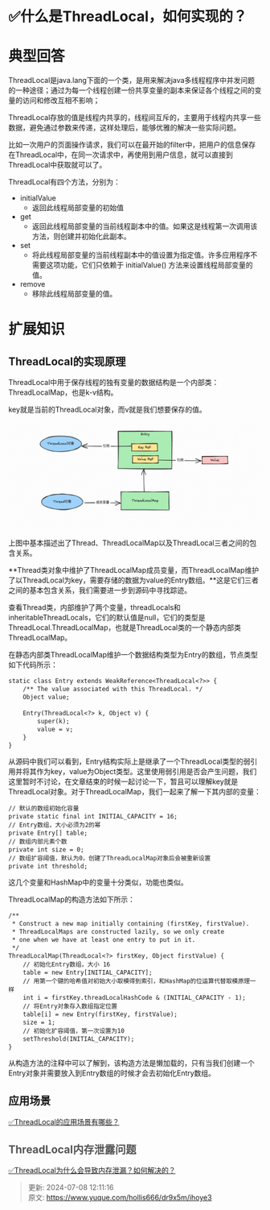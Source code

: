 # ✅什么是ThreadLocal，如何实现的？

# 典型回答


ThreadLocal是java.lang下面的一个类，是用来解决java多线程程序中并发问题的一种途径；通过为每一个线程创建一份共享变量的副本来保证各个线程之间的变量的访问和修改互相不影响；



ThreadLocal存放的值是线程内共享的，线程间互斥的，主要用于线程内共享一些数据，避免通过参数来传递，这样处理后，能够优雅的解决一些实际问题。



比如一次用户的页面操作请求，我们可以在最开始的filter中，把用户的信息保存在ThreadLocal中，在同一次请求中，再使用到用户信息，就可以直接到ThreadLocal中获取就可以了。



ThreadLocal有四个方法，分别为：

+ initialValue
    - 返回此线程局部变量的初始值
+ get
    - 返回此线程局部变量的当前线程副本中的值。如果这是线程第一次调用该方法，则创建并初始化此副本。
+ set
    - 将此线程局部变量的当前线程副本中的值设置为指定值。许多应用程序不需要这项功能，它们只依赖于 initialValue() 方法来设置线程局部变量的值。
+ remove
    - 移除此线程局部变量的值。



# 扩展知识


## ThreadLocal的实现原理


ThreadLocal中用于保存线程的独有变量的数据结构是一个内部类：ThreadLocalMap，也是k-v结构。

key就是当前的ThreadLocal对象，而v就是我们想要保存的值。



![1688455495250-dba1fb17-44bb-4ec7-8270-1319f708086f.png](./img/kdli7MSEDM8M2pw3/1688455495250-dba1fb17-44bb-4ec7-8270-1319f708086f-220936.png)



上图中基本描述出了Thread、ThreadLocalMap以及ThreadLocal三者之间的包含关系。



**Thread类对象中维护了ThreadLocalMap成员变量，而ThreadLocalMap维护了以ThreadLocal为key，需要存储的数据为value的Entry数组。**这是它们三者之间的基本包含关系，我们需要进一步到源码中寻找踪迹。



查看Thread类，内部维护了两个变量，threadLocals和inheritableThreadLocals，它们的默认值是null，它们的类型是ThreadLocal.ThreadLocalMap，也就是ThreadLocal类的一个静态内部类ThreadLocalMap。



在静态内部类ThreadLocalMap维护一个数据结构类型为Entry的数组，节点类型如下代码所示：



```plain
static class Entry extends WeakReference<ThreadLocal<?>> {
    /** The value associated with this ThreadLocal. */
    Object value;

    Entry(ThreadLocal<?> k, Object v) {
        super(k);
        value = v;
    }
}
```



从源码中我们可以看到，Entry结构实际上是继承了一个ThreadLocal类型的弱引用并将其作为key，value为Object类型。这里使用弱引用是否会产生问题，我们这里暂时不讨论，在文章结束的时候一起讨论一下，暂且可以理解key就是ThreadLocal对象。对于ThreadLocalMap，我们一起来了解一下其内部的变量：



```plain
// 默认的数组初始化容量
private static final int INITIAL_CAPACITY = 16;
// Entry数组，大小必须为2的幂
private Entry[] table;
// 数组内部元素个数
private int size = 0;
// 数组扩容阈值，默认为0，创建了ThreadLocalMap对象后会被重新设置
private int threshold;
```

这几个变量和HashMap中的变量十分类似，功能也类似。

ThreadLocalMap的构造方法如下所示：

```plain
/**
 * Construct a new map initially containing (firstKey, firstValue).
 * ThreadLocalMaps are constructed lazily, so we only create
 * one when we have at least one entry to put in it.
 */
ThreadLocalMap(ThreadLocal<?> firstKey, Object firstValue) {
    // 初始化Entry数组，大小 16
    table = new Entry[INITIAL_CAPACITY];
    // 用第一个键的哈希值对初始大小取模得到索引，和HashMap的位运算代替取模原理一样
    int i = firstKey.threadLocalHashCode & (INITIAL_CAPACITY - 1);
    // 将Entry对象存入数组指定位置
    table[i] = new Entry(firstKey, firstValue);
    size = 1;
    // 初始化扩容阈值，第一次设置为10
    setThreshold(INITIAL_CAPACITY);
}
```

从构造方法的注释中可以了解到，该构造方法是懒加载的，只有当我们创建一个Entry对象并需要放入到Entry数组的时候才会去初始化Entry数组。



## 应用场景


[✅ThreadLocal的应用场景有哪些？](https://www.yuque.com/hollis666/dr9x5m/bpm9cgs19qwlgc1k)



## <font style="color:rgb(85, 85, 85);">ThreadLocal内存泄露问题</font>


[✅ThreadLocal为什么会导致内存泄漏？如何解决的？](https://www.yuque.com/hollis666/dr9x5m/bueq7weva8ha9f1p)







> 更新: 2024-07-08 12:11:16  
> 原文: <https://www.yuque.com/hollis666/dr9x5m/ihoye3>